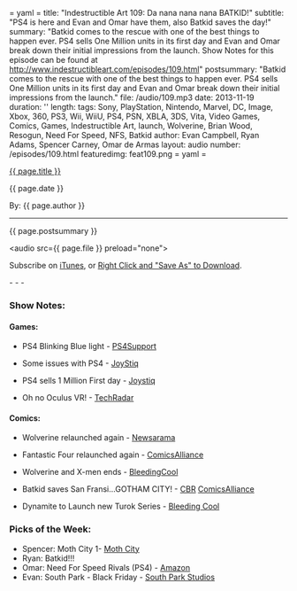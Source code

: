 = yaml =
title: "Indestructible Art 109: Da nana nana nana BATKID!"
subtitle: "PS4 is here and Evan and Omar have them, also Batkid saves the day!"
summary: "Batkid comes to the rescue with one of the best things to happen ever. PS4 sells One Million units in its first day and Evan and Omar break down their initial impressions from the launch. Show Notes for this episode can be found at http://www.indestructibleart.com/episodes/109.html"
postsummary: "Batkid comes to the rescue with one of the best things to happen ever. PS4 sells One Million units in its first day and Evan and Omar break down their initial impressions from the launch."
file: /audio/109.mp3
date: 2013-11-19
duration: ''
length: 
tags: Sony, PlayStation, Nintendo, Marvel, DC, Image, Xbox, 360, PS3, Wii, WiiU, PS4, PSN, XBLA, 3DS, Vita, Video Games, Comics, Games, Indestructible Art, launch, Wolverine, Brian Wood, Resogun, Need For Speed, NFS, Batkid
author: Evan Campbell, Ryan Adams, Spencer Carney, Omar de Armas
layout: audio
number: /episodes/109.html
featuredimg: feat109.png
= yaml =

<a href="{{ page.url }}" class='postTitleLink'><p class='postTitle'>{{ page.title }}</p></a>
<p class='postPublished'>{{ page.date }}</p>
<p class='postAuthor'>By: {{ page.author }}</p>
<hr>

<p class='podcastSummary'>{{ page.postsummary }}</p>

<audio src={{ page.file }} preload="none"></audio>
<p class='subLinks'>Subscribe on <a href='http://bit.ly/iapodcast'>iTunes</a>, or <a href={{ page.file }}>Right Click and "Save As" to Download</a>.</p>
- - -

### Show Notes:  ###
#### Games: ####
* PS4 Blinking Blue light - [PS4Support](http://community.us.playstation.com/t5/PlayStation-4-Support/INFO-Blinking-Blue-Light-PS4-Issues/td-p/42154071)

* Some issues with PS4 - [JoyStiq](http://www.joystiq.com/2013/11/15/sony-looking-into-isolated-ps4-issues/)

* PS4 sells 1 Million First day - [Joystiq](http://www.joystiq.com/2013/11/17/playstation-4-sells-1-million-in-first-day/)

* Oh no Oculus VR! - [TechRadar](http://www.techradar.com/news/gaming/oculus-rift-creator-xbox-one-and-ps4-are-far-too-limited-for-what-we-re-planning-1198420)

#### Comics: ####
* Wolverine relaunched again -
[Newsarama](http://www.newsarama.com/19570-cornell-stegman-slice-into-new-wolverine-series.html)

* Fantastic Four relaunched again -
[ComicsAlliance](http://comicsalliance.com/fantastic-four-james-robinson-leonard-kirk-relaunch-marvel/)

* Wolverine and X-men ends -
[BleedingCool](http://www.bleedingcool.com/2013/11/14/wolverine-the-x-men-ends-could-they-be-replaced-by-the-utopians/)

* Batkid saves San Fransi...GOTHAM CITY! -
[CBR](http://www.comicbookresources.com/?page=article&id=49175)
[ComicsAlliance](http://comicsalliance.com/san-francisco-batkid-make-a-wish-video-photos-batman/)

* Dynamite to Launch new Turok Series -
[Bleeding Cool](http://www.bleedingcool.com/2013/11/14/dynamite-to-launch-a-new-turok-1-with-full-returnability-no-matter-how-many-people-order/)
  
### Picks of the Week: ###
* Spencer: Moth City 1- [Moth City](http://www.mothcity.com/)
* Ryan: Batkid!!!
* Omar: Need For Speed Rivals (PS4) - [Amazon](http://www.amazon.com/gp/product/B00D3RBZHY/ref=as_li_ss_tl?ie=UTF8&camp=1789&creative=390957&creativeASIN=B00D3RBZHY&linkCode=as2&tag=indestart-20)
* Evan: South Park - Black Friday -  [South Park Studios](http://www.southparkstudios.com/full-episodes/s17e07-black-friday)
